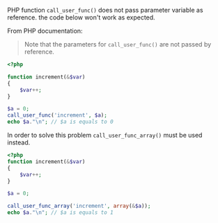 PHP function `call_user_func()` does not pass parameter variable as reference. the code below won't work as expected.

From PHP documentation:

> Note that the parameters for `call_user_func()` are not passed by reference.

```php
<?php

function increment(&$var)
{
    $var++;
}

$a = 0;
call_user_func('increment', $a);
echo $a."\n"; // $a is equals to 0
```

In order to solve this problem `call_user_func_array()` must be used instead.

```php
<?php
function increment(&$var)
{
    $var++;
}

$a = 0;

call_user_func_array('increment', array(&$a));
echo $a."\n"; // $a is equals to 1
```
